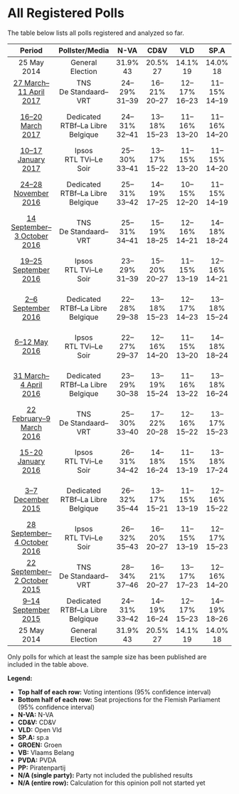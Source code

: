 # All Registered Polls

The table below lists all polls registered and analyzed so far.

| Period     | Pollster/Media   | N-VA | CD&V | VLD | SP.A | GROEN | VB | PVDA | PP |
|:----------:|:----------------:|:--:|:--:|:--:|:--:|:--:|:--:|:--:|:--:|
| 25 May 2014 | General Election | 31.9% <br> 43 | 20.5% <br> 27 | 14.1% <br> 19 | 14.0% <br> 18 | 8.7% <br> 10 | 5.9% <br> 6 | 2.5% <br> 0 | 0.0% <br> 0 |
| [27 March–11 April 2017](2017-04-11-TNS.html) | TNS <br> De Standaard–VRT | 24–29% <br> 31–39 | 16–21% <br> 20–27 | 12–17% <br> 16–23 | 11–15% <br> 14–19 | 13–17% <br> 17–23 | 6–10% <br> 6–11 | 3–6% <br> 0–5 | N/A <br> N/A |
| [16–20 March 2017](2017-03-20-Dedicated.html) | Dedicated <br> RTBf–La Libre Belgique | 24–31% <br> 32–41 | 13–18% <br> 15–23 | 11–16% <br> 13–20 | 11–16% <br> 14–20 | 10–14% <br> 13–18 | 10–14% <br> 11–18 | 4–7% <br> 2–7 | 1–2% <br> 0 |
| [10–17 January 2017](2017-01-17-Ipsos.html) | Ipsos <br> RTL TVi–Le Soir | 25–30% <br> 33–41 | 13–17% <br> 15–22 | 11–15% <br> 13–20 | 11–15% <br> 14–20 | 10–14% <br> 14–20 | 9–12% <br> 9–16 | 4–7% <br> 2–6 | 0–2% <br> 0 |
| [24–28 November 2016](2016-11-28-Dedicated.html) | Dedicated <br> RTBf–La Libre Belgique | 25–31% <br> 33–42 | 14–19% <br> 17–25 | 10–15% <br> 12–20 | 11–15% <br> 14–19 | 10–15% <br> 14–20 | 10–15% <br> 12–19 | 2–5% <br> 0–2 | 1–3% <br> 0 |
| [14 September–3 October 2016](2016-10-03-TNS.html) | TNS <br> De Standaard–VRT | 25–31% <br> 34–41 | 15–19% <br> 18–25 | 12–16% <br> 14–21 | 14–18% <br> 18–24 | 11–16% <br> 14–22 | 7–10% <br> 6–11 | 2–5% <br> 0–2 | 0–1% <br> 0 |
| [19–25 September 2016](2016-09-25-Ipsos.html) | Ipsos <br> RTL TVi–Le Soir | 23–29% <br> 31–39 | 15–20% <br> 20–27 | 11–15% <br> 13–19 | 12–16% <br> 14–21 | 9–13% <br> 11–17 | 10–14% <br> 12–18 | 3–5% <br> 0–3 | N/A <br> N/A |
| [2–6 September 2016](2016-09-06-Dedicated.html) | Dedicated <br> RTBf–La Libre Belgique | 22–28% <br> 29–38 | 13–18% <br> 15–23 | 12–17% <br> 14–23 | 13–18% <br> 15–24 | 8–12% <br> 10–16 | 11–16% <br> 12–20 | 4–7% <br> 1–6 | 1–3% <br> 0 |
| [6–12 May 2016](2016-05-12-Ipsos.html) | Ipsos <br> RTL TVi–Le Soir | 22–27% <br> 29–37 | 12–16% <br> 14–20 | 11–15% <br> 13–20 | 14–18% <br> 18–24 | 9–13% <br> 12–17 | 12–16% <br> 15–21 | 4–6% <br> 2–5 | N/A <br> N/A |
| [31 March– 4 April 2016](2016-04-04-Dedicated.html) | Dedicated <br> RTBf–La Libre Belgique | 23–29% <br> 30–38 | 13–19% <br> 15–24 | 11–16% <br> 13–22 | 13–18% <br> 16–24 | 8–12% <br> 10–15 | 11–16% <br> 13–20 | 3–6% <br> 0–5 | 1–3% <br> 0 |
| [22 February–9 March 2016](2016-03-09-TNS.html) | TNS <br> De Standaard–VRT | 25–30% <br> 33–40 | 17–22% <br> 20–28 | 12–16% <br> 15–22 | 13–17% <br> 15–23 | 10–14% <br> 13–18 | 7–10% <br> 6–11 | 3–5% <br> 0–3 | N/A <br> N/A |
| [15-20 January 2016](2016-01-20-Ipsos.html) | Ipsos <br> RTL TVi–Le Soir | 26–31% <br> 34–42 | 14–18% <br> 16–24 | 11–15% <br> 13–19 | 13–18% <br> 17–24 | 9–12% <br> 10–16 | 10–14% <br> 11–17 | 3–5% <br> 0–3 | N/A <br> N/A |
| [3–7 December 2015](2015-12-07-Dedicated.html) | Dedicated <br> RTBf–La Libre Belgique | 26–32% <br> 35–44 | 13–17% <br> 15–21 | 11–15% <br> 13–19 | 12–16% <br> 15–22 | 10–14% <br> 14–18 | 10–14% <br> 12–18 | 2–4% <br> 0–2 | N/A <br> N/A |
| [28 September–4 October 2016](2015-10-04-Ipsos.html) | Ipsos <br> RTL TVi–Le Soir | 26–32% <br> 35–43 | 16–20% <br> 20–27 | 11–15% <br> 13–19 | 12–17% <br> 15–23 | 7–11% <br> 9–14 | 9–13% <br> 9–16 | 3–5% <br> 0–5 | N/A <br> N/A |
| [22 September–2 October 2015](2015-10-02-TNS.html) | TNS <br> De Standaard–VRT | 28–34% <br> 37–46 | 16–21% <br> 20–27 | 13–17% <br> 17–23 | 12–16% <br> 14–20 | 8–12% <br> 10–15 | 6–9% <br> 4–8 | 3–5% <br> 0–3 | N/A <br> N/A |
| [9–14 September 2015](2015-09-14-Dedicated.html) | Dedicated <br> RTBf–La Libre Belgique | 24–31% <br> 33–42 | 14–19% <br> 16–24 | 12–17% <br> 15–23 | 14–19% <br> 18–26 | 8–12% <br> 10–17 | 8–12% <br> 8–15 | 3–5% <br> 0–4 | N/A <br> N/A |
| 25 May 2014 | General Election | 31.9% <br> 43 | 20.5% <br> 27 | 14.1% <br> 19 | 14.0% <br> 18 | 8.7% <br> 10 | 5.9% <br> 6 | 2.5% <br> 0 | 0.0% <br> 0 |

Only polls for which at least the sample size has been published are included in the table above.

**Legend:**
+ **Top half of each row:** Voting intentions (95% confidence interval)
+ **Bottom half of each row:** Seat projections for the Flemish Parliament (95% confidence interval)
+ **N-VA:** N-VA
+ **CD&V:** CD&V
+ **VLD:** Open Vld
+ **SP.A:** sp.a
+ **GROEN:** Groen
+ **VB:** Vlaams Belang
+ **PVDA:** PVDA
+ **PP:** Piratenpartij
+ **N/A (single party):** Party not included the published results
+ **N/A (entire row):** Calculation for this opinion poll not started yet

